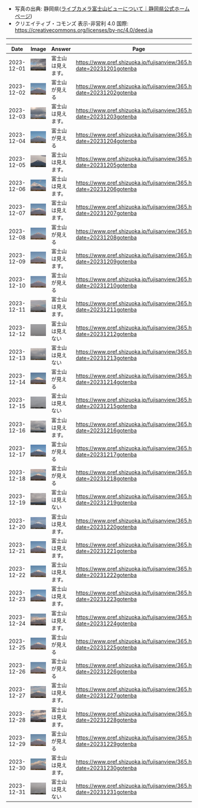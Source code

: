 - 写真の出典: 静岡県([ライブカメラ富士山ビューについて｜静岡県公式ホームページ](https://www.pref.shizuoka.jp/fujisanview/1044916.html))
- クリエイティブ・コモンズ 表示-非営利 4.0 国際: https://creativecommons.org/licenses/by-nc/4.0/deed.ja
---
| Date | Image | Answer | Page |
| --- | --- | --- | --- |
| 2023-12-01 | ![](../images/20231201.jpeg) |  富士山は見えます。  | https://www.pref.shizuoka.jp/fujisanview/365.html?date=20231201gotenba |
| 2023-12-02 | ![](../images/20231202.jpeg) |  富士山が見える  | https://www.pref.shizuoka.jp/fujisanview/365.html?date=20231202gotenba |
| 2023-12-03 | ![](../images/20231203.jpeg) |  富士山は見えます。  | https://www.pref.shizuoka.jp/fujisanview/365.html?date=20231203gotenba |
| 2023-12-04 | ![](../images/20231204.jpeg) |  富士山が見える  | https://www.pref.shizuoka.jp/fujisanview/365.html?date=20231204gotenba |
| 2023-12-05 | ![](../images/20231205.jpeg) |  富士山は見えます。  | https://www.pref.shizuoka.jp/fujisanview/365.html?date=20231205gotenba |
| 2023-12-06 | ![](../images/20231206.jpeg) |  富士山は見えます。  | https://www.pref.shizuoka.jp/fujisanview/365.html?date=20231206gotenba |
| 2023-12-07 | ![](../images/20231207.jpeg) |  富士山は見えます。  | https://www.pref.shizuoka.jp/fujisanview/365.html?date=20231207gotenba |
| 2023-12-08 | ![](../images/20231208.jpeg) |  富士山が見える  | https://www.pref.shizuoka.jp/fujisanview/365.html?date=20231208gotenba |
| 2023-12-09 | ![](../images/20231209.jpeg) |  富士山は見えます。  | https://www.pref.shizuoka.jp/fujisanview/365.html?date=20231209gotenba |
| 2023-12-10 | ![](../images/20231210.jpeg) |  富士山が見える  | https://www.pref.shizuoka.jp/fujisanview/365.html?date=20231210gotenba |
| 2023-12-11 | ![](../images/20231211.jpeg) |  富士山は見えます。  | https://www.pref.shizuoka.jp/fujisanview/365.html?date=20231211gotenba |
| 2023-12-12 | ![](../images/20231212.jpeg) |  富士山は見えない  | https://www.pref.shizuoka.jp/fujisanview/365.html?date=20231212gotenba |
| 2023-12-13 | ![](../images/20231213.jpeg) |  富士山は見えない  | https://www.pref.shizuoka.jp/fujisanview/365.html?date=20231213gotenba |
| 2023-12-14 | ![](../images/20231214.jpeg) |  富士山が見える  | https://www.pref.shizuoka.jp/fujisanview/365.html?date=20231214gotenba |
| 2023-12-15 | ![](../images/20231215.jpeg) |  富士山は見えない  | https://www.pref.shizuoka.jp/fujisanview/365.html?date=20231215gotenba |
| 2023-12-16 | ![](../images/20231216.jpeg) |  富士山は見えます。  | https://www.pref.shizuoka.jp/fujisanview/365.html?date=20231216gotenba |
| 2023-12-17 | ![](../images/20231217.jpeg) |  富士山が見える  | https://www.pref.shizuoka.jp/fujisanview/365.html?date=20231217gotenba |
| 2023-12-18 | ![](../images/20231218.jpeg) |  富士山が見える  | https://www.pref.shizuoka.jp/fujisanview/365.html?date=20231218gotenba |
| 2023-12-19 | ![](../images/20231219.jpeg) |  富士山は見えない  | https://www.pref.shizuoka.jp/fujisanview/365.html?date=20231219gotenba |
| 2023-12-20 | ![](../images/20231220.jpeg) |  富士山は見えます。  | https://www.pref.shizuoka.jp/fujisanview/365.html?date=20231220gotenba |
| 2023-12-21 | ![](../images/20231221.jpeg) |  富士山は見えます。  | https://www.pref.shizuoka.jp/fujisanview/365.html?date=20231221gotenba |
| 2023-12-22 | ![](../images/20231222.jpeg) |  富士山は見えます。  | https://www.pref.shizuoka.jp/fujisanview/365.html?date=20231222gotenba |
| 2023-12-23 | ![](../images/20231223.jpeg) |  富士山は見えます。  | https://www.pref.shizuoka.jp/fujisanview/365.html?date=20231223gotenba |
| 2023-12-24 | ![](../images/20231224.jpeg) |  富士山は見えます。  | https://www.pref.shizuoka.jp/fujisanview/365.html?date=20231224gotenba |
| 2023-12-25 | ![](../images/20231225.jpeg) |  富士山が見える  | https://www.pref.shizuoka.jp/fujisanview/365.html?date=20231225gotenba |
| 2023-12-26 | ![](../images/20231226.jpeg) |  富士山が見える  | https://www.pref.shizuoka.jp/fujisanview/365.html?date=20231226gotenba |
| 2023-12-27 | ![](../images/20231227.jpeg) |  富士山は見えます。  | https://www.pref.shizuoka.jp/fujisanview/365.html?date=20231227gotenba |
| 2023-12-28 | ![](../images/20231228.jpeg) |  富士山は見えます。  | https://www.pref.shizuoka.jp/fujisanview/365.html?date=20231228gotenba |
| 2023-12-29 | ![](../images/20231229.jpeg) |  富士山が見える  | https://www.pref.shizuoka.jp/fujisanview/365.html?date=20231229gotenba |
| 2023-12-30 | ![](../images/20231230.jpeg) |  富士山は見えます。  | https://www.pref.shizuoka.jp/fujisanview/365.html?date=20231230gotenba |
| 2023-12-31 | ![](../images/20231231.jpeg) |  富士山は見えない  | https://www.pref.shizuoka.jp/fujisanview/365.html?date=20231231gotenba |

